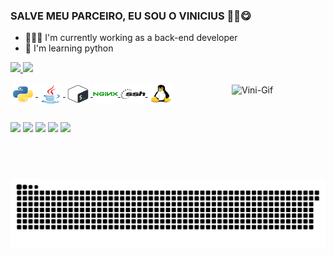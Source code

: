 ### SALVE MEU PARCEIRO, EU SOU O VINICIUS ✌🏽😋

- 🧑🏽‍💻 I'm currently working as a back-end developer
- 🐍 I'm learning python
 
 <div>
  <a href="https://github.com/rafaballerini">
  <img height="180em" src="https://github-readme-stats.vercel.app/api?username=ViniciusLucasM&show_icons=true&theme=radical&include_all_commits=true&count_private=true"/>
  <img height="180em" src="https://github-readme-stats.vercel.app/api/top-langs/?username=ViniciusLucasM&layout=compact&langs_count=7&theme=radical"/>
</div>
  
<div style="display: inline_block"><br>
  <img align="center" alt="Vini-Python" height="30" width="40" src="https://github.com/devicons/devicon/blob/master/icons/python/python-original.svg">
  <img align="center" alt="Vini-Java" height="30" width="40" src="https://github.com/devicons/devicon/blob/master/icons/java/java-original.svg">
  <img align="center" alt="Vini-Bash" height="30" width="40" src="https://github.com/devicons/devicon/blob/master/icons/bash/bash-original.svg">
  <img align="center" alt="Vini-Nginx" height="30" width="40" src="https://github.com/devicons/devicon/blob/master/icons/nginx/nginx-original.svg">
  <img align="center" alt="Vini-ssh" height="30" width="40" src="https://github.com/devicons/devicon/blob/master/icons/ssh/ssh-original-wordmark.svg">
  <img align="center" alt="Vini-Linux" height="30" width="40" src="https://github.com/devicons/devicon/blob/master/icons/linux/linux-original.svg">
  <img align="right" alt="Vini-Gif" height="150" width="150" src="https://cdn.discordapp.com/attachments/693318483471237201/874672819131265064/vini.gif">
</div>
  
##

<div> 
  <a href="https://www.instagram.com/viniciuuslcs/" target="_blank"><img src="https://img.shields.io/badge/-Instagram-%23E4405F?style=for-the-badge&logo=instagram&logoColor=white" target="_blank"></a>
 	<a href="https://www.twitch.tv/codz1la" target="_blank"><img src="https://img.shields.io/badge/Twitch-9146FF?style=for-the-badge&logo=twitch&logoColor=white" target="_blank"></a>
  <a href = "mailto:viniciuslucas@edu.unifil.br"><img src="https://img.shields.io/badge/-Gmail-%23333?style=for-the-badge&logo=gmail&logoColor=white" target="_blank"></a>
  <a href="https://www.linkedin.com/in/vinicius-lucas-mesquita-021a1b1a4/" target="_blank"><img src="https://img.shields.io/badge/-LinkedIn-%230077B5?style=for-the-badge&logo=linkedin&logoColor=white" target="_blank"></a> 
  <a href="https://open.spotify.com/user/8ul9mznrxdqt2pdrq2j4ow67e?si=76b0adca3f71403e&nd=1" target="_blank"><img src="https://img.shields.io/badge/Spotify-1ED760?&style=for-the-badge&logo=spotify&logoColor=white" target="_blank"></a>
 
 ![Snake animation](https://github.com/ViniciusLucasM/ViniciusLucasM/blob/output/github-contribution-grid-snake.svg)
 
</div>

